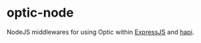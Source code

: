 # optic-node

NodeJS middlewares for using Optic within [ExpressJS](https://expressjs.com) and [hapi](https://hapi.dev).
